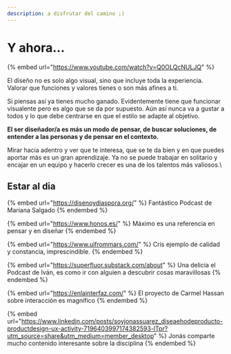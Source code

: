 ```yaml
---
description: a disfrutar del camino ;)
---
```


# Y ahora…

{% embed url="https://www.youtube.com/watch?v=Q0OLQcNULJQ" %}

El diseño no es solo algo visual, sino que incluye toda la experiencia. Valorar que funciones y valores tienes o son más afines a ti.

Si piensas así ya tienes mucho ganado. Evidentemente tiene que funcionar visualente pero es algo que se da por supuesto. Aún así nunca va a gustar a todos y lo que debe centrarse en que el estilo se adapte al objetivo.

**El ser diseñador/a es más un modo de pensar, de buscar soluciones, de entender a las personas y de pensar en el contexto.**

Mirar hacia adentro y ver que te interesa, que se te da bien y en que puedes aportar más es un gran aprendizaje. Ya no se puede trabajar en solitario y encajar en un equipo y hacerlo crecer es una de los talentos más valiosos.\


## Estar al dia

{% embed url="https://disenoydiaspora.org/" %}
Fantástico Podcast de Mariana Salgado
{% endembed %}

{% embed url="https://www.honos.es/" %}
Máximo es una referencia en pensar y en diseñar
{% endembed %}

{% embed url="https://www.uifrommars.com/" %}
Cris ejemplo de calidad y constancia, imprescindible.
{% endembed %}

{% embed url="https://superfluor.substack.com/about" %}
Una delicia el Podcast de Iván, es como ir con alguien a descubrir cosas maravillosas
{% endembed %}

{% embed url="https://enlainterfaz.com/" %}
El proyecto de Carmel Hassan sobre interacción es magnífico
{% endembed %}

{% embed url="https://www.linkedin.com/posts/soyjonassuarez_diseaehodeproducto-productdesign-ux-activity-7196403997174382593-lTpr?utm_source=share&utm_medium=member_desktop" %}
Jonás comparte mucho contenido interesante sobre la disciplina
{% endembed %}

